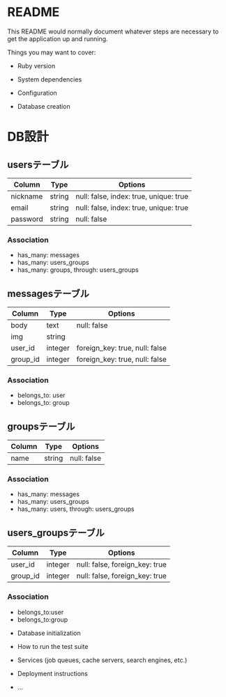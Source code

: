 # README

This README would normally document whatever steps are necessary to get the
application up and running.

Things you may want to cover:

* Ruby version

* System dependencies

* Configuration

* Database creation

# DB設計
## usersテーブル
|Column|Type|Options|
|------|----|-------|
|nickname|string|null: false, index: true, unique: true|
|email|string|null: false, index: true, unique: true|
|password|string|null: false|

### Association
 - has_many: messages
 - has_many: users_groups
 - has_many: groups, through: users_groups

## messagesテーブル
|Column|Type|Options|
|------|----|-------|
|body|text|null: false|
|img|string||
|user_id|integer|foreign_key: true, null: false|
|group_id|integer|foreign_key: true, null: false|

### Association
 - belongs_to: user
 - belongs_to: group

## groupsテーブル
|Column|Type|Options|
|------|----|-------|
|name|string|null: false|

### Association
 - has_many: messages
 - has_many: users_groups
 - has_many: users, through: users_groups

## users_groupsテーブル
|Column|Type|Options|
|------|----|-------|
|user_id|integer|null: false, foreign_key: true|
|group_id|integer|null: false, foreign_key: true|

### Association
 - belongs_to:user
 - belongs_to:group




* Database initialization

* How to run the test suite

* Services (job queues, cache servers, search engines, etc.)

* Deployment instructions

* ...
